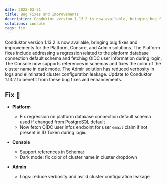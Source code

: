 ```yaml
---
date: 2023-03-31
title: Bug Fixes and Improvements
description: Conduktor version 1.13.2 is now available, bringing bug fixes and improvements for the Platform, Console, and Admin solutions.
solutions: console
tags: fix
---
```


Conduktor version 1.13.2 is now available, bringing bug fixes and improvements for the Platform, Console, and Admin solutions. The Platform fixes include addressing a regression related to the platform database connection default schema and fetching OIDC user information during login. The Console now supports references in schemas and fixes the color of the cluster name in dark mode. The Admin solution has reduced verbosity in logs and eliminated cluster configuration leakage. Update to Conduktor 1.13.2 to benefit from these bug fixes and enhancements.

## Fix 🔨

- **Platform**

  - Fix regression on platform database connection default schema used if changed from PostgreSQL default
  - Now fetch OIDC user infos endpoint for user `email` claim if not present in ID Token during login.

- **Console**

  - Support references in Schemas
  - Dark mode: fix color of cluster name in cluster dropdown

- **Admin**

  - Logs: reduce verbosity and avoid cluster configuration leakage
